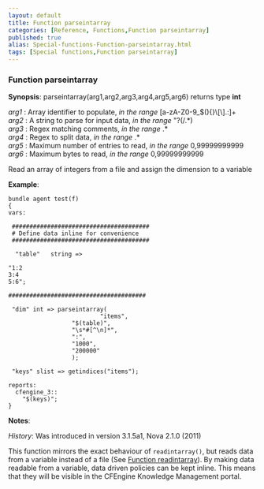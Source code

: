 ```yaml
---
layout: default
title: Function parseintarray
categories: [Reference, Functions,Function parseintarray]
published: true
alias: Special-functions-Function-parseintarray.html
tags: [Special functions,Function parseintarray]
---
```


### Function parseintarray

**Synopsis**: parseintarray(arg1,arg2,arg3,arg4,arg5,arg6) returns type
**int**

  
 *arg1* : Array identifier to populate, *in the range*
[a-zA-Z0-9\_\$(){}\\[\\].:]+   
 *arg2* : A string to parse for input data, *in the range* "?(/.\*)   
 *arg3* : Regex matching comments, *in the range* .\*   
 *arg4* : Regex to split data, *in the range* .\*   
 *arg5* : Maximum number of entries to read, *in the range*
0,99999999999   
 *arg6* : Maximum bytes to read, *in the range* 0,99999999999   

Read an array of integers from a file and assign the dimension to a
variable

**Example**:  
   

```cf3
bundle agent test(f) 
{
vars:

 #######################################
 # Define data inline for convenience
 #######################################

  "table"   string => 

"1:2
3:4
5:6";

#######################################

 "dim" int => parseintarray(
                          "items",
                  "$(table)",
                  "\s*#[^\n]*",
                  ":",
                  "1000",
                  "200000"
                  );

 "keys" slist => getindices("items");

reports:
  cfengine_3::
    "$(keys)";
}
```

**Notes**:  
   

*History*: Was introduced in version 3.1.5a1, Nova 2.1.0 (2011)

This function mirrors the exact behaviour of `readintarray()`, but reads
data from a variable instead of a file (See [Function
readintarray](#Function-readintarray)). By making data readable from a
variable, data driven policies can be kept inline. This means that they
will be visible in the CFEngine Knowledge Management portal.
